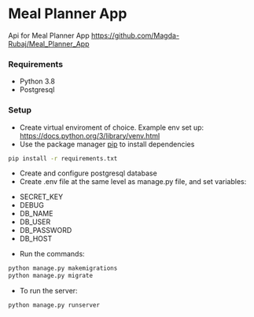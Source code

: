 # Meal Planner App

Api for Meal Planner App https://github.com/Magda-Rubaj/Meal_Planner_App

### Requirements

* Python 3.8
* Postgresql

### Setup

* Create virtual enviroment of choice.
Example env set up: https://docs.python.org/3/library/venv.html
* Use the package manager [pip](https://pip.pypa.io/en/stable/) to install dependencies
```bash
pip install -r requirements.txt
```
* Create and configure postgresql database
* Create .env file at the same level as manage.py file, and set variables:
- SECRET_KEY
- DEBUG
- DB_NAME
- DB_USER
- DB_PASSWORD
- DB_HOST
* Run the commands: 
```bash
python manage.py makemigrations
python manage.py migrate
```
* To run the server:
```bash
python manage.py runserver
```

